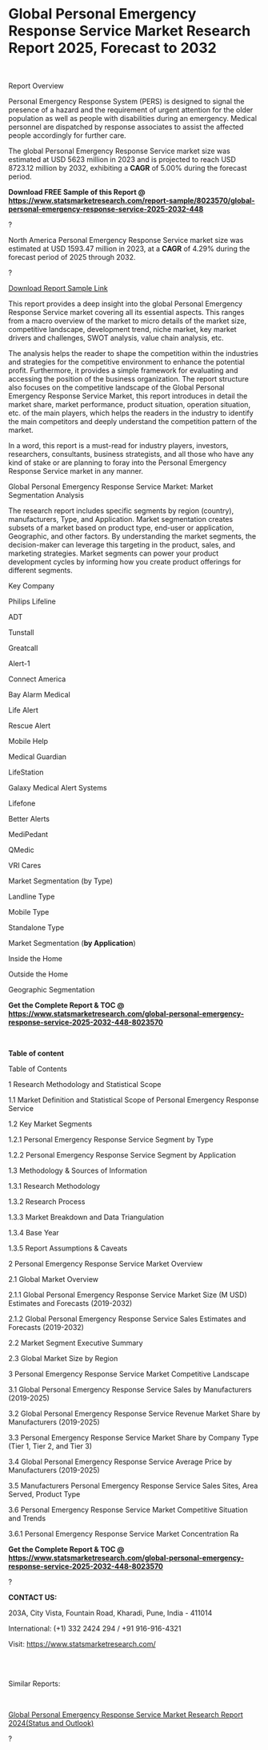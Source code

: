 <h1>Global Personal Emergency Response Service Market Research Report 2025, Forecast to 2032</h1><br/><p>Report Overview</p>
 
 
 
 <p>Personal Emergency Response System (PERS) is designed to signal the presence of a hazard and the requirement of urgent attention for the older population as well as people with disabilities during an emergency. Medical personnel are dispatched by response associates to assist the affected people accordingly for further care.</p>
 
 
 
 <p>The global Personal Emergency Response Service market size was estimated at USD 5623 million in 2023 and is projected to reach USD 8723.12 million by 2032, exhibiting a <strong>CAGR</strong> of 5.00% during the forecast period.</p>
 
 
 
 <div><b>Download FREE Sample of this Report @ <a href="https://www.statsmarketresearch.com/download-free-sample/8023570/global-personal-emergency-response-service-2025-2032-448">https://www.statsmarketresearch.com/report-sample/8023570/global-personal-emergency-response-service-2025-2032-448</a></b></div>
 
 
 
 <p>? </p>
 
 
 
 <p>North America Personal Emergency Response Service market size was estimated at USD 1593.47 million in 2023, at a <strong>CAGR</strong> of 4.29% during the forecast period of 2025 through 2032.</p>
 
 
 
 <p>? </p>
 
 
 
 <p><a href="https://www.statsmarketresearch.com/download-free-sample/8023570/global-personal-emergency-response-service-2025-2032-448">Download Report Sample Link</a></p>
 
 
 
 <p>This report provides a deep insight into the global Personal Emergency Response Service market covering all its essential aspects. This ranges from a macro overview of the market to micro details of the market size, competitive landscape, development trend, niche market, key market drivers and challenges, SWOT analysis, value chain analysis, etc.</p>
 
 
 
 <p>The analysis helps the reader to shape the competition within the industries and strategies for the competitive environment to enhance the potential profit. Furthermore, it provides a simple framework for evaluating and accessing the position of the business organization. The report structure also focuses on the competitive landscape of the Global Personal Emergency Response Service Market, this report introduces in detail the market share, market performance, product situation, operation situation, etc. of the main players, which helps the readers in the industry to identify the main competitors and deeply understand the competition pattern of the market.</p>
 
 
 
 <p>In a word, this report is a must-read for industry players, investors, researchers, consultants, business strategists, and all those who have any kind of stake or are planning to foray into the Personal Emergency Response Service market in any manner.</p>
 
 
 
 <p>Global Personal Emergency Response Service Market: Market Segmentation Analysis</p>
 
 
 
 <p>The research report includes specific segments by region (country), manufacturers, Type, and Application. Market segmentation creates subsets of a market based on product type, end-user or application, Geographic, and other factors. By understanding the market segments, the decision-maker can leverage this targeting in the product, sales, and marketing strategies. Market segments can power your product development cycles by informing how you create product offerings for different segments.</p>
 
 
 
 <p>Key Company</p>
 
 
 
 <p>Philips Lifeline</p>
 
 
 
 <p>ADT</p>
 
 
 
 <p>Tunstall</p>
 
 
 
 <p>Greatcall</p>
 
 
 
 <p>Alert-1</p>
 
 
 
 <p>Connect America</p>
 
 
 
 <p>Bay Alarm Medical</p>
 
 
 
 <p>Life Alert</p>
 
 
 
 <p>Rescue Alert</p>
 
 
 
 <p>Mobile Help</p>
 
 
 
 <p>Medical Guardian</p>
 
 
 
 <p>LifeStation</p>
 
 
 
 <p>Galaxy Medical Alert Systems</p>
 
 
 
 <p>Lifefone</p>
 
 
 
 <p>Better Alerts</p>
 
 
 
 <p>MediPedant</p>
 
 
 
 <p>QMedic</p>
 
 
 
 <p>VRI Cares</p>
 
 
 
 <p>Market Segmentation (by Type)</p>
 
 
 
 <p>Landline Type</p>
 
 
 
 <p>Mobile Type</p>
 
 
 
 <p>Standalone Type</p>
 
 
 
 <p>Market Segmentation (<strong>by Application</strong>)</p>
 
 
 
 <p>Inside the Home</p>
 
 
 
 <p>Outside the Home</p>
 
 
 
 <p>Geographic Segmentation</p>
 
 
 
 <div><b>Get the Complete Report & TOC @ <a href="https://www.statsmarketresearch.com/global-personal-emergency-response-service-2025-2032-448-8023570">https://www.statsmarketresearch.com/global-personal-emergency-response-service-2025-2032-448-8023570</a></b></div>
 
 
 
 <p><br />
 
 <b>Table of content</b></p>
 
 
 
 <p>Table of Contents<br />
 
 1 Research Methodology and Statistical Scope<br />
 
 1.1 Market Definition and Statistical Scope of Personal Emergency Response Service<br />
 
 1.2 Key Market Segments<br />
 
 1.2.1 Personal Emergency Response Service Segment by Type<br />
 
 1.2.2 Personal Emergency Response Service Segment by Application<br />
 
 1.3 Methodology & Sources of Information<br />
 
 1.3.1 Research Methodology<br />
 
 1.3.2 Research Process<br />
 
 1.3.3 Market Breakdown and Data Triangulation<br />
 
 1.3.4 Base Year<br />
 
 1.3.5 Report Assumptions & Caveats<br />
 
 2 Personal Emergency Response Service Market Overview<br />
 
 2.1 Global Market Overview<br />
 
 2.1.1 Global Personal Emergency Response Service Market Size (M USD) Estimates and Forecasts (2019-2032)<br />
 
 2.1.2 Global Personal Emergency Response Service Sales Estimates and Forecasts (2019-2032)<br />
 
 2.2 Market Segment Executive Summary<br />
 
 2.3 Global Market Size by Region<br />
 
 3 Personal Emergency Response Service Market Competitive Landscape<br />
 
 3.1 Global Personal Emergency Response Service Sales by Manufacturers (2019-2025)<br />
 
 3.2 Global Personal Emergency Response Service Revenue Market Share by Manufacturers (2019-2025)<br />
 
 3.3 Personal Emergency Response Service Market Share by Company Type (Tier 1, Tier 2, and Tier 3)<br />
 
 3.4 Global Personal Emergency Response Service Average Price by Manufacturers (2019-2025)<br />
 
 3.5 Manufacturers Personal Emergency Response Service Sales Sites, Area Served, Product Type<br />
 
 3.6 Personal Emergency Response Service Market Competitive Situation and Trends<br />
 
 3.6.1 Personal Emergency Response Service Market Concentration Ra</p>
 
 
 
 <div><b>Get the Complete Report & TOC @ <a href="https://www.statsmarketresearch.com/global-personal-emergency-response-service-2025-2032-448-8023570">https://www.statsmarketresearch.com/global-personal-emergency-response-service-2025-2032-448-8023570</a></b></div>
 
 
 
 <p>? </p>
 
 
 
 <p><b>CONTACT US:</b><br />
 
 203A, City Vista, Fountain Road, Kharadi, Pune, India - 411014<br />
 
 International: (+1) 332 2424 294 / +91 916-916-4321<br />
 
 Visit: <a href="https://www.statsmarketresearch.com/">https://www.statsmarketresearch.com/</a><br />
 
 <br />
 
 <br />
 
 Similar Reports:<br />
 
 <br />
 
 <a href="https://www.statsmarketresearch.com/global-personal-emergency-response-service-2024-687-7993766">Global Personal Emergency Response Service Market Research Report 2024(Status and Outlook)</a><br />
 
 ? </p>